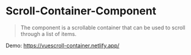 # Scroll-Container-Component

> The component is a scrollable container that can be used to scroll through a list of items.


Demo: https://vuescroll-container.netlify.app/
